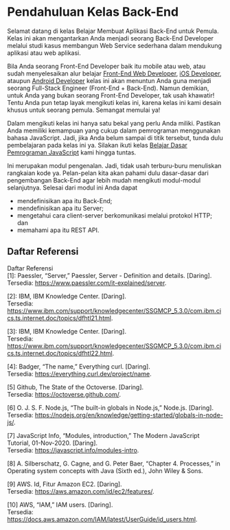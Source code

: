 # Pendahuluan Kelas Back-End

Selamat datang di kelas Belajar Membuat Aplikasi Back-End untuk Pemula. Kelas ini akan mengantarkan Anda menjadi seorang Back-End Developer melalui studi kasus membangun Web Service sederhana dalam mendukung aplikasi atau web aplikasi.

Bila Anda seorang Front-End Developer baik itu mobile atau web, atau sudah menyelesaikan alur belajar [Front-End Web Developer](https://www.dicoding.com/learningpaths/22), [iOS Developer](https://www.dicoding.com/learningpaths/9), ataupun [Android Developer](https://www.dicoding.com/learningpaths/7) kelas ini akan menuntun Anda guna menjadi seorang Full-Stack Engineer (Front-End + Back-End). Namun demikian, untuk Anda yang bukan seorang Front-End Developer, tak usah khawatir! Tentu Anda pun tetap layak mengikuti kelas ini, karena kelas ini kami desain khusus untuk seorang pemula. Semangat memulai ya!

Dalam mengikuti kelas ini hanya satu bekal yang perlu Anda miliki. Pastikan Anda memiliki kemampuan yang cukup dalam pemrograman menggunakan bahasa JavaScript. Jadi, jika Anda belum sampai di titik tersebut, tunda dulu pembelajaran pada kelas ini ya. Silakan ikuti kelas [Belajar Dasar Pemrograman JavaScript](https://www.dicoding.com/academies/256) kami hingga tuntas.

Ini merupakan modul pengenalan. Jadi, tidak usah terburu-buru menuliskan rangkaian kode ya. Pelan-pelan kita akan pahami dulu dasar-dasar dari pengembangan Back-End agar lebih mudah mengikuti modul-modul selanjutnya. Selesai dari modul ini Anda dapat <br />

- mendefinisikan apa itu Back-End;
- mendefinisikan apa itu Server;
- mengetahui cara client-server berkomunikasi melalui protokol HTTP; dan
- memahami apa itu REST API.

## Daftar Referensi

Daftar Referensi <br/>
[1]: Paessler, “Server,” Paessler, Server - Definition and details. [Daring].<br/> Tersedia: https://www.paessler.com/it-explained/server.

[2]: IBM, IBM Knowledge Center. [Daring].<br/> Tersedia: https://www.ibm.com/support/knowledgecenter/SSGMCP_5.3.0/com.ibm.cics.ts.internet.doc/topics/dfhtl21.html.

[3]: IBM, IBM Knowledge Center. [Daring].<br/> Tersedia: https://www.ibm.com/support/knowledgecenter/SSGMCP_5.3.0/com.ibm.cics.ts.internet.doc/topics/dfhtl22.html.

[4]: Badger, “The name,” Everything curl. [Daring].<br/> Tersedia: https://everything.curl.dev/project/name.

[5] Github, The State of the Octoverse. [Daring].<br/> Tersedia: https://octoverse.github.com/.

[6] O. J. S. F. Node.js, “The built-in globals in Node.js,” Node.js. [Daring].<br/> Tersedia: https://nodejs.org/en/knowledge/getting-started/globals-in-node-js/.

[7] JavaScript Info, “Modules, introduction,” The Modern JavaScript Tutorial, 01-Nov-2020. [Daring].<br/> Tersedia: https://javascript.info/modules-intro.

[8] A. Silberschatz, G. Cagne, and G. Peter Baer, “Chapter 4. Processes,” in Operating system concepts with Java (Sixth ed.), John Wiley & Sons.

[9] AWS. Id, Fitur Amazon EC2. [Daring].<br/> Tersedia: https://aws.amazon.com/id/ec2/features/.

[10] AWS, “IAM,” IAM users. [Daring].<br/> Tersedia: https://docs.aws.amazon.com/IAM/latest/UserGuide/id_users.html.
